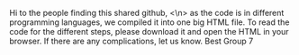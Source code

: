 Hi to the people finding this shared github, <\n>
as the code is in different programming languages, we compiled it into one big HTML file. To read the code for the different steps, please download it and open the HTML in your browser. 
If there are any complications, let us know. 
Best
Group 7
